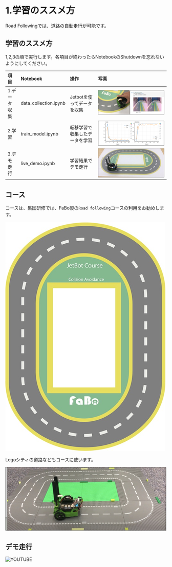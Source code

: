 # 1.学習のススメ方

Road Followingでは、道路の自動走行が可能です。

## 学習のススメ方

1,2,3の順で実行します。各項目が終わったらNotebookのShutdownを忘れないようにしてください。

|項目|Notebook|操作|写真|
|:--|:--|:--|:--|
|1.データ収集|data_collection.ipynb|Jetbotを使ってデータを収集|![](./img/how001.jpg)|
|2.学習|train_model.ipynb|転移学習で収集したデータを学習|![](./img/how002.jpg)|
|3.デモ走行|live_demo.ipynb|学習結果でデモ走行|![](./img/how003.jpg)|

## コース

コースは、集団研修では、FaBo製の``Road following``コースの利用をお勧めします。

![](./img/fabo_course002.jpg)

Legoシティの道路などもコースに使います。

![](./img/lego001.jpg)

## デモ走行　

![YOUTUBE](ZJjPNkmqPRk)

